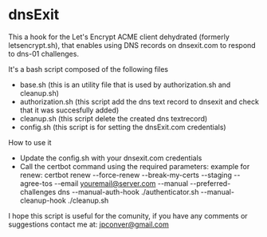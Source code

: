 # dnsExit 


This a hook for the Let's Encrypt ACME client dehydrated (formerly letsencrypt.sh), that enables using DNS records on dnsexit.com to respond to dns-01 challenges. 

It's a bash script composed of the following files
- base.sh (this is an utility file that is used by authorization.sh and cleanup.sh)
- authorization.sh (this script add the dns text record to dnsexit and check that it was succesfully added)
- cleanup.sh (this script delete the created dns textrecord)
- config.sh (this script is for setting the dnsExit.com credentials)

How to use it
 - Update the config.sh with your dnsexit.com credentials
 - Call the certbot command using the required parameters: example for renew: certbot renew --force-renew --break-my-certs --staging --agree-tos --email youremail@server.com --manual --preferred-challenges dns  --manual-auth-hook ./authenticator.sh --manual-cleanup-hook ./cleanup.sh

I hope this script is useful for the comunity, if you have any comments or suggestions contact me at: jpconver@gmail.com
